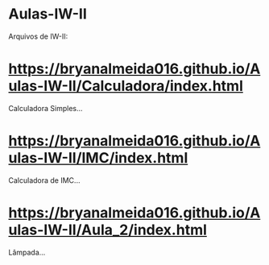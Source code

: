 # Aulas-IW-II
Arquivos de IW-II:

# https://bryanalmeida016.github.io/Aulas-IW-II/Calculadora/index.html
Calculadora Simples...

# https://bryanalmeida016.github.io/Aulas-IW-II/IMC/index.html
Calculadora de IMC...

# https://bryanalmeida016.github.io/Aulas-IW-II/Aula_2/index.html
Lâmpada...
